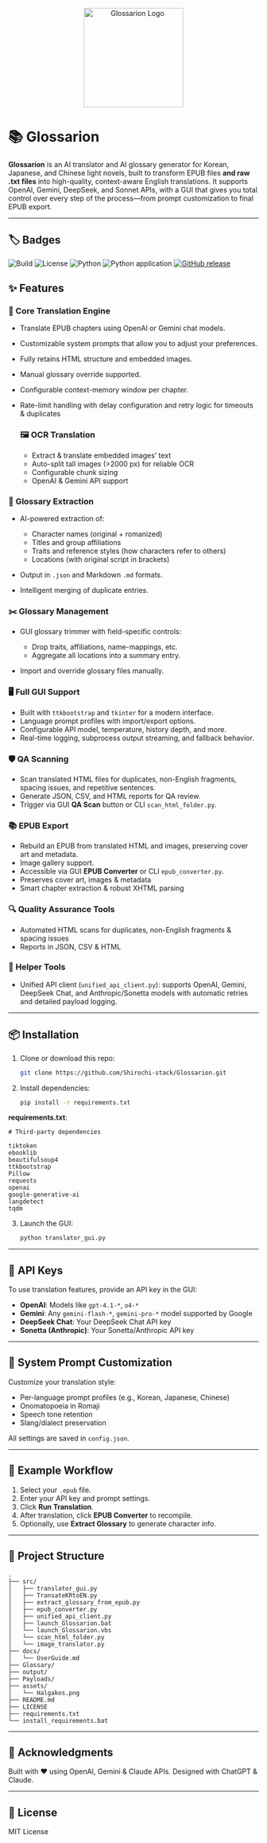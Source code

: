 <p align="center">
  <img src="assets/Halgakos.png" width="200" alt="Glossarion Logo" />
</p>

# 📚 Glossarion

**Glossarion** is an AI translator and AI glossary generator for Korean, Japanese, and Chinese light novels, built to transform EPUB files **and raw .txt files** into high-quality, context-aware English translations. It supports OpenAI, Gemini, DeepSeek, and Sonnet APIs, with a GUI that gives you total control over every step of the process—from prompt customization to final EPUB export.

---

## 🏷️ Badges

![Build](https://img.shields.io/github/actions/workflow/status/Shirochi-stack/Glossarion/python-app.yml?branch=main)
![License](https://img.shields.io/github/license/Shirochi-stack/Glossarion)
![Python](https://img.shields.io/badge/Python-3.10+-blue)
![Python application](https://github.com/Shirochi-stack/Glossarion/workflows/Python%20application/badge.svg)
[![GitHub release](https://img.shields.io/github/release/Shirochi-stack/Glossarion.svg)](https://GitHub.com/Shirochi-stack/Glossarion/releases/)

## ✨ Features

### 📖 Core Translation Engine

* Translate EPUB chapters using OpenAI or Gemini chat models.
* Customizable system prompts that allow you to adjust your preferences.
* Fully retains HTML structure and embedded images.
* Manual glossary override supported.
* Configurable context-memory window per chapter.
* Rate-limit handling with delay configuration and retry logic for timeouts & duplicates
  
    ### 🖼️ OCR Translation
  
  * Extract & translate embedded images’ text  
  * Auto-split tall images (>2000 px) for reliable OCR
  * Configurable chunk sizing
  * OpenAI & Gemini API support



### 📓 Glossary Extraction

* AI-powered extraction of:

  * Character names (original + romanized)
  * Titles and group affiliations
  * Traits and reference styles (how characters refer to others)
  * Locations (with original script in brackets)
* Output in `.json` and Markdown `.md` formats.
* Intelligent merging of duplicate entries.


### ✂️ Glossary Management

* GUI glossary trimmer with field-specific controls:

  * Drop traits, affiliations, name-mappings, etc.
  * Aggregate all locations into a summary entry.
* Import and override glossary files manually.


### 🖥️ Full GUI Support

* Built with `ttkbootstrap` and `tkinter` for a modern interface.
* Language prompt profiles with import/export options.
* Configurable API model, temperature, history depth, and more.
* Real-time logging, subprocess output streaming, and fallback behavior.


### 🛡️ QA Scanning

* Scan translated HTML files for duplicates, non-English fragments, spacing issues, and repetitive sentences.
* Generate JSON, CSV, and HTML reports for QA review.
* Trigger via GUI **QA Scan** button or CLI `scan_html_folder.py`.


### 📚 EPUB Export

* Rebuild an EPUB from translated HTML and images, preserving cover art and metadata.
* Image gallery support.
* Accessible via GUI **EPUB Converter** or CLI `epub_converter.py`.
* Preserves cover art, images & metadata  
* Smart chapter extraction & robust XHTML parsing

  
### 🔍 Quality Assurance Tools
* Automated HTML scans for duplicates, non-English fragments & spacing issues  
* Reports in JSON, CSV & HTML

   
### 🔧 Helper Tools

* Unified API client (`unified_api_client.py`): supports OpenAI, Gemini, DeepSeek Chat, and Anthropic/Sonetta models with automatic retries and detailed payload logging.

---

## 📦 Installation

1. Clone or download this repo:

   ```bash
   git clone https://github.com/Shirochi-stack/Glossarion.git
   ```
2. Install dependencies:

   ```bash
   pip install -r requirements.txt
   ```

**requirements.txt**:

```text
# Third-party dependencies

tiktoken
ebooklib
beautifulsoup4
ttkbootstrap
Pillow
requests
openai
google-generative-ai
langdetect
tqdm
```

3. Launch the GUI:

   ```bash
   python translator_gui.py
   ```

---

## 🔑 API Keys

To use translation features, provide an API key in the GUI:

* **OpenAI**: Models like `gpt-4.1-*`, `o4-*`
* **Gemini**: Any `gemini-flash-*`, `gemini-pro-*` model supported by Google
* **DeepSeek Chat**: Your DeepSeek Chat API key
* **Sonetta (Anthropic)**: Your Sonetta/Anthropic API key

---


## 🧠 System Prompt Customization

Customize your translation style:

* Per-language prompt profiles (e.g., Korean, Japanese, Chinese)
* Onomatopoeia in Romaji
* Speech tone retention
* Slang/dialect preservation

All settings are saved in `config.json`.

---


## 🧪 Example Workflow

1. Select your `.epub` file.
2. Enter your API key and prompt settings.
3. Click **Run Translation**.
4. After translation, click **EPUB Converter** to recompile.
5. Optionally, use **Extract Glossary** to generate character info.

---

## 🧱 Project Structure

```
.
├── src/
│   ├── translator_gui.py
│   ├── TransateKRtoEN.py
│   ├── extract_glossary_from_epub.py
│   ├── epub_converter.py
│   ├── unified_api_client.py
│   ├── launch_Glossarion.bat
│   └── launch_Glossarion.vbs
│   └── scan_html_folder.py
│   └── image_translator.py
├── docs/
│   └── UserGuide.md
├── Glossary/
├── output/
├── Payloads/
├── assets/
│   └── Halgakos.png
├── README.md
├── LICENSE
├── requirements.txt
└── install_requirements.bat
```

---

## 💬 Acknowledgments

Built with ❤️ using OpenAI, Gemini & Claude APIs. Designed with ChatGPT & Claude.

---

## 📜 License

MIT License
